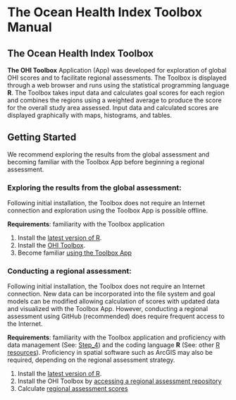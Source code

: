 # The Ocean Health Index Toolbox Manual



## The Ocean Health Index Toolbox 
**The OHI Toolbox** Application (App) was developed for exploration of global OHI scores and to facilitate regional assessments. The Toolbox is displayed through a web browser and runs using the statistical programming language **R**. The Toolbox takes input data and calculates goal scores for each region and combines the regions using a weighted average to produce the score for the overall study area assessed. Input data and calculated scores are displayed graphically with maps, histograms, and tables.

## Getting Started
  
We recommend exploring the results from the global assessment and becoming familiar with the Toolbox App before beginning a regional assessment.  
  
### Exploring the results from the global assessment:

Following initial installation, the Toolbox does not require an Internet connection and exploration using the Toolbox App is possible offline. 

**Requirements**: familiarity with the Toolbox application

1. Install the [latest version of R](https://github.com/OHI-Science/ohimanual/blob/master/tutorials/required_software/software_for_OHI.md#required-software).
2. Install the [OHI Toolbox](http://ohi-science.org/pages/install.html).
3. Become familiar [using the Toolbox App](https://github.com/OHI-Science/ohimanual/blob/master/tutorials/toolbox_manual%20PO/Step_3_Using_the_OHI_Toolbox_App.md)

### Conducting a regional assessment:

Following initial installation, the Toolbox does not require an Internet connection. New data can be incorporated into the file system and goal models can be modified allowing calculation of scores with updated data and visualized with the Toolbox App. However, conducting a regional assessment using GitHub (recommended) does require frequent access to the Internet.

**Requirements**: familiarity with the Toolbox application and proficiency with data management (See: [Step_4](https://github.com/OHI-Science/ohimanual/blob/master/tutorials/toolbox_manual%20PO/Step_4_File_system.md)) and the coding language **R** (See: other [R resources](http://ohi-science.org/pages/learning_r.html)). Proficiency in spatial software such as ArcGIS may also be required, depending on the regional assessment strategy. 

1. Install the [latest version of R](https://github.com/OHI-Science/ohimanual/blob/master/tutorials/required_software/software_for_OHI.md#required-software).
2. Install the OHI Toolbox by [accessing a regional assessment repository](https://github.com/OHI-Science/ohimanual/blob/master/tutorials/accessing_a_repo/accessing_a_repo.md#accessing-github-repositories)
3. Calculate [regional assessment scores](https://github.com/OHI-Science/ohimanual/blob/master/tutorials/toolbox_manual%20PO/calculate_regional_assessment_scores.md) 
    
    
